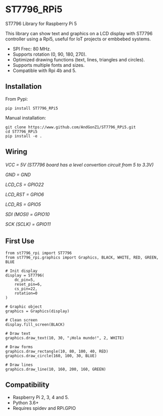 # ST7796_RPi5
ST7796 Library for Raspberry Pi 5

This library can show text and graphics on a LCD display with ST7796 controller using a Rpi5,
useful for IoT projects or embbebed systems.

* SPI Frec: 80 MHz.
* Supports rotation (0, 90, 180, 270). 
* Optimized drawing functions (text, lines, triangles and circles).
* Supports multiple fonts and sizes.
* Compatible with Rpi 4b and 5.

<h2>Installation</h2>

From Pypi:
```
pip install ST7796_RPi5
```
Manual installation:
```
git clone https://www.github.com/AndGonZ1/ST7796_RPi5.git
cd ST7796_RPi5
pip install -e .
```
<h2>Wiring</h2>
<h6>
    
VCC = 5V (ST7796 board has a level convertion circuit from 5 to 3.3V)

GND = GND

LCD_CS = GPIO22

LCD_RST = GPIO6

LCD_RS = GPIO5

SDI (MOSI) = GPIO10  

SCK (SCLK) = GPIO11

</h6>

<h2>First Use</h2>

```
from st7796_rpi import ST7796
from st7796_rpi.graphics import Graphics, BLACK, WHITE, RED, GREEN, BLUE

# Init display
display = ST7796(
    dc_pin=5,
    reset_pin=6,
    cs_pin=22,
    rotation=0
)

# Graphic object
graphics = Graphics(display)

# Clean screen
display.fill_screen(BLACK)

# Draw text
graphics.draw_text(10, 30, "¡Hola mundo!", 2, WHITE)

# Draw forms
graphics.draw_rectangle(10, 80, 100, 40, RED)
graphics.draw_circle(160, 100, 30, BLUE)

# Draw lines
graphics.draw_line(10, 160, 200, 160, GREEN)
```

<h2>Compatibility</h2>

* Raspberry Pi 2, 3, 4 and 5.
* Python 3.6+
* Requires spidev and RPi.GPIO
